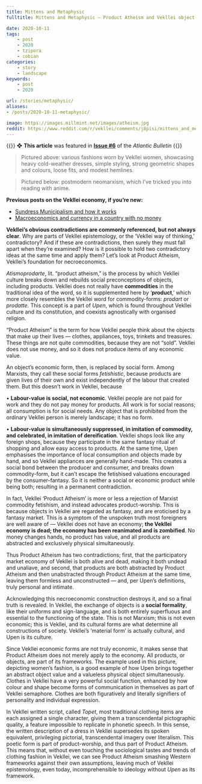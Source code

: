 ```yaml
---
title: Mittens and Metaphysic
fulltitle: Mittens and Metaphysic — Product Atheism and Vekllei object-form

date: 2020-10-11
tags:
    - post
    - 2020
    - tzipora
    - cobian
categories:
    - story
    - landscape
keywords:
    - post
    - 2020

url: /stories/metaphysic/
aliases:
- /posts/2020-10-11-metaphysic/

image: https://images.millmint.net/images/atheism.jpg
reddit: https://www.reddit.com/r/vekllei/comments/j8pisi/mittens_and_metaphysic_product_atheism_and/
---
```


{{<hint story>}}
❖ **This article** was featured in [**Issue #6**](/news/bulletin/2020/6) of the *Atlantic Bulletin*
{{</hint>}}

>Pictured above: various fashions worn by Vekllei women, showcasing heavy cold-weather dresses, simple styling, strong geometric shapes and colours, loose fits, and modest hemlines.

>Pictured below: postmodern neomarxism, which I’ve tricked you into reading with anime.

**Previous posts on the Vekllei economy, if you’re new:**

- [Sundress Municipalism and how it works](https://www.reddit.com/r/vekllei/comments/hpyyp1/the_race_for_inefficiency_veklleis_advocation_of/)
- [Macroeconomics and currency in a country with no money](https://www.reddit.com/r/vekllei/comments/hel2m7/the_vekllei_crown_coins_of_a_moneyless_country/)

**Vekllei’s obvious contradictions are commonly referenced, but not always clear**. Why are parts of Vekllei epistemology, or the ‘Vekllei way of thinking,’ contradictory? And if these are contradictions, then surely they must fall apart when they’re examined? How is it possible to hold two contradictory ideas at the same time and apply them? Let’s look at Product Atheism, Vekllei’s foundation for necroeconomics.

*Atismoprodarte*, lit. “product atheism,” is the process by which Vekllei culture breaks down and rebuilds social preconceptions of objects, including products. Vekllei does not really have **commodities** in the traditional idea of the word, so it is supplemented here by ‘**product**,’ which more closely resembles the Vekllei word for commodity-forms: *prodart* or *prodatte*. This concept is a part of *Upen*, which is found throughout Vekllei culture and its constitution, and coexists agnostically with organised religion.

“Product Atheism” is the term for how Vekllei people think about the objects that make up their lives — clothes, appliances, toys, trinkets and treasures. These things are not quite commodities, because they are not “sold”. Vekllei does not use money, and so it does not produce items of any economic value.

An object’s economic form, then, is replaced by social form. Among Marxists, they call these social forms *fetishistic*, because products are given lives of their own and exist independently of the labour that created them. But this doesn’t work in Vekllei, because

• **Labour-value is social, not economic**. Vekllei people are not paid for work and they do not pay money for products. All work is for social reasons; all consumption is for social needs. Any object that is prohibited from the ordinary Vekllei person is merely landscape; it has no form.

• **Labour-value is simultaneously suppressed, in imitation of commodity, and celebrated, in imitation of dereification**. Vekllei shops look like any foreign shops, because they participate in the same fantasy ritual of shopping and allow easy access to products. At the same time, Upen emphasises the importance of local consumption and objects made by hand, and so Vekllei appliances are generally hand-made. This creates a social bond between the producer and consumer, and breaks down commodity-form, but it can’t escape the fetishised valuations encouraged by the consumer-fantasy. So it is neither a social or economic product while being both; resulting in a permanent contradiction.

In fact, Vekllei ‘Product Atheism’ is more or less a rejection of Marxist commodity fetishism, and instead advocates product-worship. This is because objects in Vekllei are regarded as fantasy, and are eroticised by a fantasy market. This is a symptom of the unspoken truth most foreigners are well aware of — Vekllei does not have an economy; **the Vekllei economy is dead; the economy has been reanimated and is zombified**. No money changes hands, no product has value, and all products are abstracted and exclusively physical simultaneously.

Thus Product Atheism has two contradictions; first, that the participatory market economy of Vekllei is both alive and dead, making it both undead and unaliave, and second, that products are both abstracted by Product Atheism and then unabstracted through Product Atheism at the same time, leaving them formless and unconstructed — and, per Upen’s definitions, truly personal and intimate.

Acknowledging this necroeconomic construction destroys it, and so a final truth is revealed. In Vekllei, the exchange of objects is a **social formality**, like their uniforms and sign-language, and is both entirely superfluous and essential to the functioning of the state. This is not Marxism; this is not even economic; this is Vekllei, and its cultural forms are what determine all constructions of society. Vekllei’s ‘material form’ is actually cultural, and Upen is its culture.

Since Vekllei economic forms are not truly economic, it makes sense that Product Atheism does not merely apply to the economy. All products, or objects, are part of its frameworks. The example used in this picture, depicting women’s fashion, is a good example of how Upen brings together an abstract object value and a valueless physical object simultaneously. Clothes in Vekllei have a very powerful social function, enhanced by how colour and shape become forms of communication in themselves as part of Vekllei semaphore. Clothes are both figuratively and literally signifiers of personality and individual expression.

In Vekllei written script, called *Topet*, most traditional clothing items are each assigned a single character, giving them a transcendental pictographic quality, a feature impossible to replicate in phonetic speech. In this sense, the written description of a dress in Vekllei supersedes its spoken equivalent, privileging pictorial, transcendental imagery over literalism. This poetic form is part of product-worship, and thus part of Product Atheism. This means that, without even touching the sociological tastes and trends of clothing fashion in Vekllei, we can see Product Atheism smashing Western frameworks against their own assumptions, leaving much of Vekllei epistemology, even today, incomprehensible to ideology without *Upen* as its framework.
